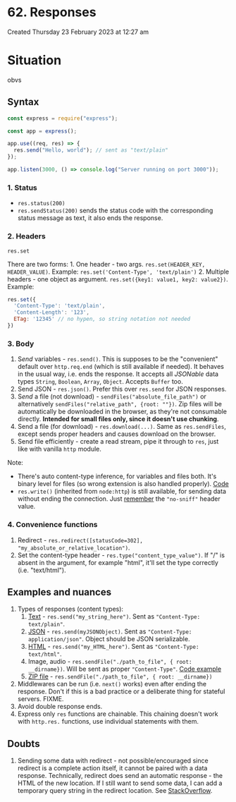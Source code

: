 # 62. Responses
Created Thursday 23 February 2023 at 12:27 am

# Situation
obvs


## Syntax
```js
const express = require("express");

const app = express();

app.use((req, res) => {
  res.send("Hello, world"); // sent as "text/plain"
});

app.listen(3000, () => console.log("Server running on port 3000"));
```

### 1. Status
 - `res.status(200)`
 - `res.sendStatus(200)` sends the status code with the corresponding status message as text, it also ends the response.

### 2. Headers
`res.set`

There are two forms:
	1. One header - two args. `res.set(HEADER_KEY, HEADER_VALUE)`. Example: `res.set('Content-Type', 'text/plain')`
	2. Multiple headers - one object as argument. `res.set({key1: value1, key2: value2})`. Example:
```js
res.set({
  'Content-Type': 'text/plain',
  'Content-Length': '123',
  ETag: '12345' // no hypen, so string notation not needed
})
```

### 3. Body
1. S*end* variables - `res.send()`. This is supposes to be the "convenient" default over `http.req.end` (which is still available if needed). It behaves in the usual way, i.e. ends the response. It accepts all *JSONable* data types `String`, `Boolean`, `Array`, `Object`. Accepts `Buffer` too.
2. Send JSON - `res.json()`. Prefer this over `res.send` for JSON responses.
3. S*end* a file (not download) - `sendFiles("absolute_file_path")` or alternatively `sendFiles("relative_path", {root: ""})`. Zip files will be automatically be downloaded in the browser, as they're not consumable directly. **Intended for small files only, since it doesn't use chunking**.
4. Send a file (for download) - `res.download(...)`. Same as `res.sendFiles`, except sends proper headers and causes download on the browser.
5. Send file efficiently - create a read stream, pipe it through to `res`, just like with vanilla `http` module.

Note: 
- There's auto content-type inference, for variables and files both. It's binary level for files (so wrong extension is also handled properly). [Code](https://github.com/exemplar-codes/express-app-academind/commit/60e88a6d4bf1524c789749811c72076b0fae48da)
- `res.write()` (inherited from `node:http`) is still available, for sending data without ending the connection. Just [remember](https://stackoverflow.com/a/34187352/11392807) the `"no-sniff"` header value.

### 4. Convenience functions
1. Redirect - `res.redirect([statusCode=302], "my_absolute_or_relative_location")`.
2. Set the content-type header - `res.type("content_type_value")`. If "/" is absent in the argument, for example "html", it'll set the type correctly (i.e. "text/html").


## Examples and nuances
1. Types of responses (content types):
	1. [Text](https://github.com/exemplar-codes/express-app-academind/commit/384f76a1ee9c2aac45cee6a35d27732f2e7ed477) - `res.send("my_string_here")`. Sent as `"Content-Type: text/plain"`.
	2. [JSON](https://github.com/exemplar-codes/express-app-academind/commit/62d86f57f68134d39b1883bbf0e6fe7b3b9f2c26) - `res.send(myJSONObject)`. Sent as `"Content-Type: application/json"`. Object should be JSON serializable.
	3. [HTML](https://github.com/exemplar-codes/express-app-academind/commit/63559a1ddc7f97c224512df5e57342d73f145fda) - `res.send("my_HTML_here")`. Sent as `"Content-Type: text/html"`.
	4. Image, audio - `res.sendFile("./path_to_file", { root: __dirname})`. Will be sent as proper `"Content-Type"`. [Code example](https://github.com/exemplar-codes/express-app-academind/commit/9c2c6b1279b031b2af273491258e5532ab8c6f09)
	5. [ZIP file](https://github.com/exemplar-codes/express-app-academind/commit/17cc84628b179cc68d3f40adbb85ef0d39ec0577) - `res.sendFile("./path_to_file", { root: __dirname})`
2. Middlewares can be run (i.e. `next()` works) even after ending the response. Don't if this is a bad practice or a deliberate thing for stateful servers. FIXME.
3. Avoid double response ends.
4. Express only `res` functions are chainable. This chaining doesn't work with `http.res.` functions, use individual statements with them.


## Doubts
1. Sending some data with redirect - not possible/encouraged since redirect is a complete action itself, it cannot be paired with a data response. Technically, redirect does send an automatic response - the HTML of the new location. If I still want to send some data, I can add a temporary query string in the redirect location. See [StackOverflow](https://stackoverflow.com/a/62297733/11392807).